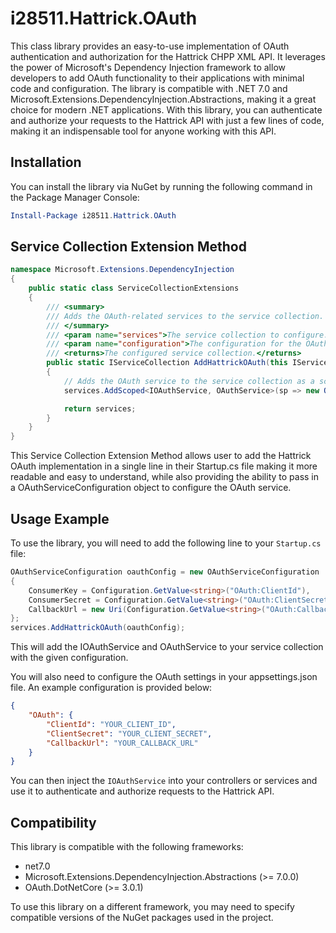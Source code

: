 # i28511.Hattrick.OAuth

This class library provides an easy-to-use implementation of OAuth authentication and authorization for the Hattrick CHPP XML API. It leverages the power of Microsoft's Dependency Injection framework to allow developers to add OAuth functionality to their applications with minimal code and configuration. The library is compatible with .NET 7.0 and Microsoft.Extensions.DependencyInjection.Abstractions, making it a great choice for modern .NET applications. With this library, you can authenticate and authorize your requests to the Hattrick API with just a few lines of code, making it an indispensable tool for anyone working with this API.

## Installation

You can install the library via NuGet by running the following command in the Package Manager Console:

```powershell
Install-Package i28511.Hattrick.OAuth
```

## Service Collection Extension Method

```csharp
namespace Microsoft.Extensions.DependencyInjection
{
    public static class ServiceCollectionExtensions
    {
        /// <summary>
        /// Adds the OAuth-related services to the service collection.
        /// </summary>
        /// <param name="services">The service collection to configure.</param>
        /// <param name="configuration">The configuration for the OAuth service.</param>
        /// <returns>The configured service collection.</returns>
        public static IServiceCollection AddHattrickOAuth(this IServiceCollection services, OAuthServiceConfiguration configuration)
        {
            // Adds the OAuth service to the service collection as a scoped service with the given configuration.
            services.AddScoped<IOAuthService, OAuthService>(sp => new OAuthService(configuration));

            return services;
        }
    }
}
```

This Service Collection Extension Method allows user to add the Hattrick OAuth implementation in a single line in their Startup.cs file making it more readable and easy to understand, while also providing the ability to pass in a OAuthServiceConfiguration object to configure the OAuth service.


## Usage Example

To use the library, you will need to add the following line to your `Startup.cs` file:

```csharp
OAuthServiceConfiguration oauthConfig = new OAuthServiceConfiguration
{
    ConsumerKey = Configuration.GetValue<string>("OAuth:ClientId"),
    ConsumerSecret = Configuration.GetValue<string>("OAuth:ClientSecret"),
    CallbackUrl = new Uri(Configuration.GetValue<string>("OAuth:CallbackUrl"))
};
services.AddHattrickOAuth(oauthConfig);
```

This will add the IOAuthService and OAuthService to your service collection with the given configuration.

You will also need to configure the OAuth settings in your appsettings.json file. An example configuration is provided below:


```json
{
	"OAuth": {
		"ClientId": "YOUR_CLIENT_ID",
		"ClientSecret": "YOUR_CLIENT_SECRET",
		"CallbackUrl": "YOUR_CALLBACK_URL"
	}
}

```

You can then inject the `IOAuthService` into your controllers or services and use it to authenticate and authorize requests to the Hattrick API.


## Compatibility

This library is compatible with the following frameworks:
- net7.0
- Microsoft.Extensions.DependencyInjection.Abstractions (>= 7.0.0)
- OAuth.DotNetCore (>= 3.0.1)

To use this library on a different framework, you may need to specify compatible versions of the NuGet packages used in the project.